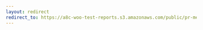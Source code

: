 ```yaml
---
layout: redirect
redirect_to: https://a8c-woo-test-reports.s3.amazonaws.com/public/pr-merge/44517/api/index.html
---
```

